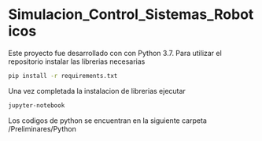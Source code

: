 # Simulacion_Control_Sistemas_Roboticos
Este proyecto fue desarrollado con con Python 3.7.
Para utilizar el repositorio instalar las librerias necesarias 
```bash
pip install -r requirements.txt
``` 
Una vez completada la instalacion de librerias ejecutar 
```bash
jupyter-notebook
``` 
Los codigos de python se encuentran en la siguiente carpeta /Preliminares/Python

